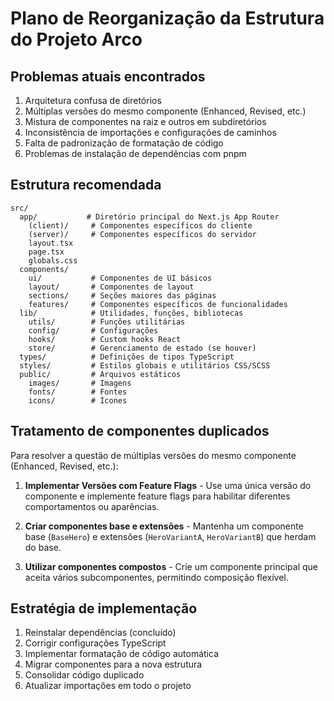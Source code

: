 # Plano de Reorganização da Estrutura do Projeto Arco

## Problemas atuais encontrados

1. Arquitetura confusa de diretórios
2. Múltiplas versões do mesmo componente (Enhanced, Revised, etc.)
3. Mistura de componentes na raiz e outros em subdiretórios
4. Inconsistência de importações e configurações de caminhos
5. Falta de padronização de formatação de código
6. Problemas de instalação de dependências com pnpm

## Estrutura recomendada

```
src/
  app/           # Diretório principal do Next.js App Router
    (client)/     # Componentes específicos do cliente
    (server)/     # Componentes específicos do servidor
    layout.tsx
    page.tsx
    globals.css
  components/
    ui/           # Componentes de UI básicos
    layout/       # Componentes de layout
    sections/     # Seções maiores das páginas
    features/     # Componentes específicos de funcionalidades
  lib/            # Utilidades, funções, bibliotecas
    utils/        # Funções utilitárias
    config/       # Configurações
    hooks/        # Custom hooks React
    store/        # Gerenciamento de estado (se houver)
  types/          # Definições de tipos TypeScript
  styles/         # Estilos globais e utilitários CSS/SCSS
  public/         # Arquivos estáticos
    images/       # Imagens
    fonts/        # Fontes
    icons/        # Ícones
```

## Tratamento de componentes duplicados

Para resolver a questão de múltiplas versões do mesmo componente (Enhanced, Revised, etc.):

1. **Implementar Versões com Feature Flags** - Use uma única versão do componente e implemente feature flags para habilitar diferentes comportamentos ou aparências.

2. **Criar componentes base e extensões** - Mantenha um componente base (`BaseHero`) e extensões (`HeroVariantA`, `HeroVariantB`) que herdam do base.

3. **Utilizar componentes compostos** - Crie um componente principal que aceita vários subcomponentes, permitindo composição flexível.

## Estratégia de implementação

1. Reinstalar dependências (concluído)
2. Corrigir configurações TypeScript
3. Implementar formatação de código automática
4. Migrar componentes para a nova estrutura
5. Consolidar código duplicado
6. Atualizar importações em todo o projeto
